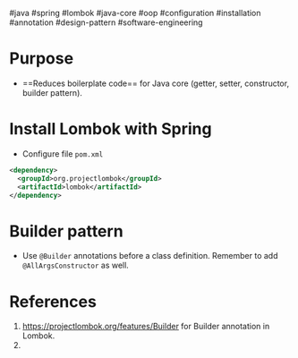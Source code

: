 #java #spring #lombok #java-core #oop #configuration #installation #annotation #design-pattern #software-engineering 

# Purpose
- ==Reduces boilerplate code== for Java core (getter, setter, constructor, builder pattern).
# Install Lombok with Spring
- Configure file `pom.xml`
```xml
<dependency>  
  <groupId>org.projectlombok</groupId>  
  <artifactId>lombok</artifactId>  
</dependency>
```

# Builder pattern
- Use `@Builder` annotations before a class definition. Remember to add `@AllArgsConstructor` as well.

# References
1. https://projectlombok.org/features/Builder for Builder annotation in Lombok.
2. 